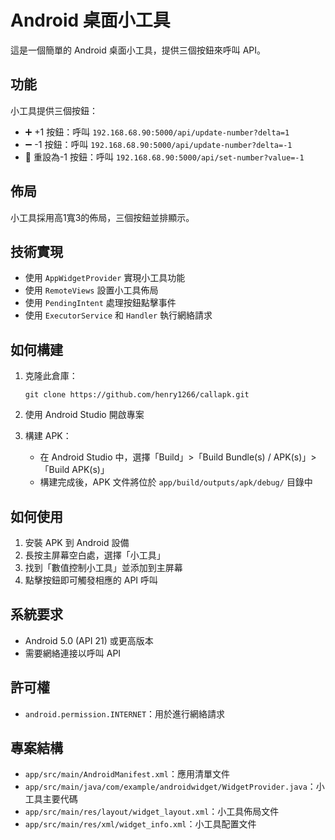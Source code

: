 # Android 桌面小工具

這是一個簡單的 Android 桌面小工具，提供三個按鈕來呼叫 API。

## 功能

小工具提供三個按鈕：
- ➕ +1 按鈕：呼叫 `192.168.68.90:5000/api/update-number?delta=1`
- ➖ -1 按鈕：呼叫 `192.168.68.90:5000/api/update-number?delta=-1`
- 🔄 重設為-1 按鈕：呼叫 `192.168.68.90:5000/api/set-number?value=-1`

## 佈局

小工具採用高1寬3的佈局，三個按鈕並排顯示。

## 技術實現

- 使用 `AppWidgetProvider` 實現小工具功能
- 使用 `RemoteViews` 設置小工具佈局
- 使用 `PendingIntent` 處理按鈕點擊事件
- 使用 `ExecutorService` 和 `Handler` 執行網絡請求

## 如何構建

1. 克隆此倉庫：
   ```
   git clone https://github.com/henry1266/callapk.git
   ```

2. 使用 Android Studio 開啟專案

3. 構建 APK：
   - 在 Android Studio 中，選擇「Build」>「Build Bundle(s) / APK(s)」>「Build APK(s)」
   - 構建完成後，APK 文件將位於 `app/build/outputs/apk/debug/` 目錄中

## 如何使用

1. 安裝 APK 到 Android 設備
2. 長按主屏幕空白處，選擇「小工具」
3. 找到「數值控制小工具」並添加到主屏幕
4. 點擊按鈕即可觸發相應的 API 呼叫

## 系統要求

- Android 5.0 (API 21) 或更高版本
- 需要網絡連接以呼叫 API

## 許可權

- `android.permission.INTERNET`：用於進行網絡請求

## 專案結構

- `app/src/main/AndroidManifest.xml`：應用清單文件
- `app/src/main/java/com/example/androidwidget/WidgetProvider.java`：小工具主要代碼
- `app/src/main/res/layout/widget_layout.xml`：小工具佈局文件
- `app/src/main/res/xml/widget_info.xml`：小工具配置文件
